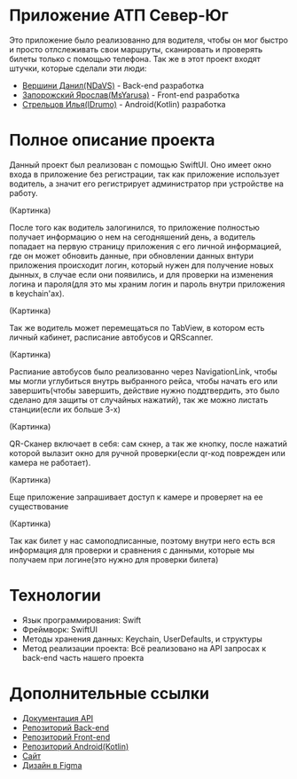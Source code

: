 Приложение АТП Север-Юг
=====================================================================================================================================================================

Это приложение было реализованно для водителя, чтобы он мог быстро и просто отлслеживать свои маршруты, сканировать и проверять билеты только с помощью телефона. Так же в этот проект входят штучки, которые сделали эти люди:

- [Вершини Данил(NDaVS)](https://github.com/NDaVS) - Back-end разработка
- [Запорожский Ярослав(MsYarusa)](https://github.com/NDaVS) - Front-end разработка
- [Стрельцов Илья(IDrumo)](https://github.com/NDaVS) - Android(Kotlin) разработка

Полное описание проекта
=====================================================================================================================================================================

Данный проект был реализован с помощью SwiftUI. Оно имеет окно входа в приложение без регистрации, так как приложение использует водитель, а значит его регистрирует администратор при устройстве на работу. 

(Картинка)

После того как водитель залогинился, то приложение полностью получает информацию о нем на сегодняшений день, а водитель попадает на первую страницу приложения с его личной информацией, где он может обновить данные, при обновлении данных внтури приложения происходит логин, который нужен для получение новых дынных, в случае если они появились, и для проверки на изменения логина и пароля(для это мы храним логин и пароль внутри приложения в keychain'ах). 

(Картинка)

Так же водитель может перемещаться по TabView, в котором есть личный кабинет, расписание автобусов и QRScanner.

(Картинка)

Распиание автобусов было реализованно через NavigationLink, чтобы мы могли углубиться внутрь выбранного рейса, чтобы начать его или завершить(чтобы завершить, действие нужно поддтвердить, это было сделано для защиты от случайных нажатий), так же можно листать станции(если их больше 3-х)

(Картинка)

QR-Сканер включает в себя: сам скнер, а так же кнопку, после нажатий которой вылазит окно для ручной проверки(если qr-код поврежден или камера не работает). 

(Картинка)

Еще приложение запрашивает доступ к камере и проверяет на ее существование

(Картинка)

Так как билет у нас самоподписанные, поэтому внутри него есть вся информация для проверки и сравнения с данными, которые мы получаем при логине(это нужно для проверки билета)


Технологии
=====================================================================================================================================================================

- Язык программирования: Swift
- Фреймворк: SwiftUI
- Методы хранения данных: Keychain, UserDefaults, и структуры
- Метод реализации проекта: Всё реализовано на API запросах к back-end часть нашего проекта

Дополнительные ссылки
====================================================================================================================================================================

- [Документация API](https://tiny-front-f59.notion.site/API-5de5f2b68c8040a4b3428ec7a35a7e09)
- [Репозиторий Back-end](https://github.com/NDaVS/ATP)
- [Репозиторий Front-end](https://github.com/MsYarusa/SeverUg_frontend)
- [Репозиторий Android(Kotlin)](https://github.com/IDrumo/North-South)
- [Сайт](https://ylzaporozhskiy.ru/)
- [Дизайн в Figma](https://www.figma.com/file/Qd1odMcGghZGG4NGTVKVFo/%D0%A5%D0%B5%D1%85%D0%B5?type=design&node-id=11954%3A2&mode=design&t=4y6XE2cm8AyK7qqW-1)
